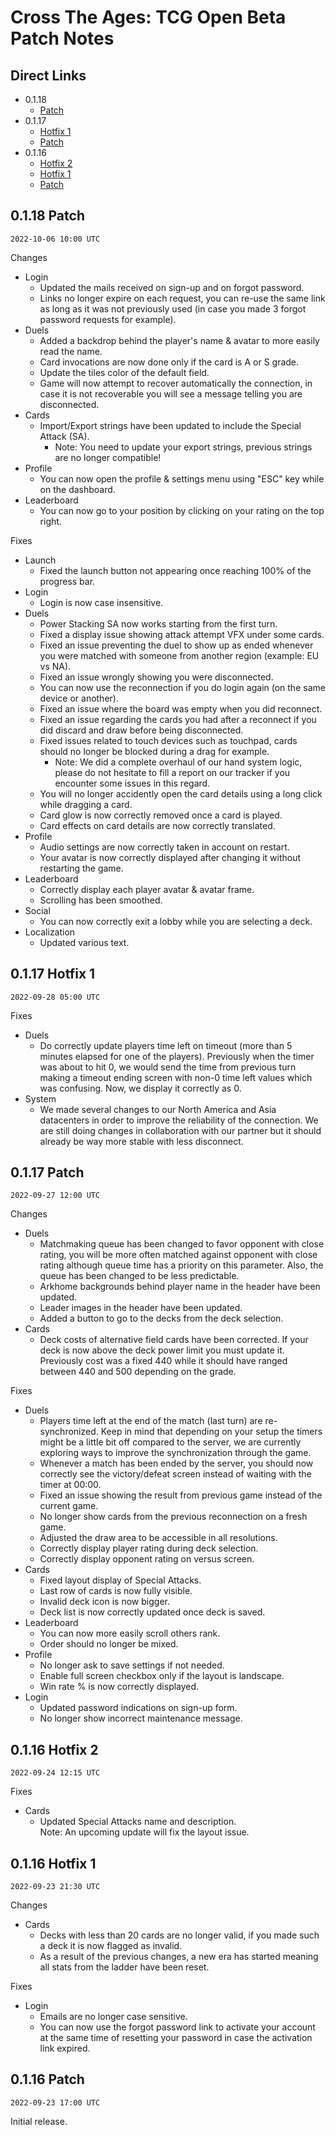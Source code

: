 # Cross The Ages: TCG Open Beta Patch Notes

## Direct Links

- 0.1.18
  - [Patch](#0118-patch)
- 0.1.17
  - [Hotfix 1](#0117-hotfix-1)
  - [Patch](#0117-patch)
- 0.1.16
  - [Hotfix 2](#0116-hotfix-2)
  - [Hotfix 1](#0116-hotfix-1)
  - [Patch](#0116-patch)

## 0.1.18 Patch

`2022-10-06 10:00 UTC`

Changes

- Login
  - Updated the mails received on sign-up and on forgot password.
  - Links no longer expire on each request, you can re-use the same link as long as it was not previously used (in case you made 3 forgot password requests for example).
- Duels
  - Added a backdrop behind the player's name & avatar to more easily read the name.
  - Card invocations are now done only if the card is A or S grade.
  - Update the tiles color of the default field.
  - Game will now attempt to recover automatically the connection, in case it is not recoverable you will see a message telling you are disconnected.
- Cards
  - Import/Export strings have been updated to include the Special Attack (SA).
    - Note: You need to update your export strings, previous strings are no longer compatible!
- Profile
  - You can now open the profile & settings menu using "ESC" key while on the dashboard.
- Leaderboard
  - You can now go to your position by clicking on your rating on the top right.

Fixes

- Launch
  - Fixed the launch button not appearing once reaching 100% of the progress bar.
- Login
  - Login is now case insensitive.
- Duels
  - Power Stacking SA now works starting from the first turn.
  - Fixed a display issue showing attack attempt VFX under some cards.
  - Fixed an issue preventing the duel to show up as ended whenever you were matched with someone from another region (example: EU vs NA).
  - Fixed an issue wrongly showing you were disconnected.
  - You can now use the reconnection if you do login again (on the same device or another).
  - Fixed an issue where the board was empty when you did reconnect.
  - Fixed an issue regarding the cards you had after a reconnect if you did discard and draw before being disconnected.
  - Fixed issues related to touch devices such as touchpad, cards should no longer be blocked during a drag for example.
    - Note: We did a complete overhaul of our hand system logic, please do not hesitate to fill a report on our tracker if you encounter some issues in this regard.
  - You will no longer accidently open the card details using a long click while dragging a card.
  - Card glow is now correctly removed once a card is played.
  - Card effects on card details are now correctly translated.
- Profile
  - Audio settings are now correctly taken in account on restart.
  - Your avatar is now correctly displayed after changing it without restarting the game.
- Leaderboard
  - Correctly display each player avatar & avatar frame.
  - Scrolling has been smoothed.
- Social
  - You can now correctly exit a lobby while you are selecting a deck.
- Localization
  - Updated various text.

## 0.1.17 Hotfix 1

`2022-09-28 05:00 UTC`

Fixes

- Duels
  - Do correctly update players time left on timeout (more than 5 minutes elapsed for one of the players). Previously when the timer was about to hit 0, we would send the time from previous turn making a timeout ending screen with non-0 time left values which was confusing. Now, we display it correctly as 0.
- System
  - We made several changes to our North America and Asia datacenters in order to improve the reliability of the connection. We are still doing changes in collaboration with our partner but it should already be way more stable with less disconnect.

## 0.1.17 Patch

`2022-09-27 12:00 UTC`

Changes

- Duels
  - Matchmaking queue has been changed to favor opponent with close rating, you will be more often matched against opponent with close rating although queue time has a priority on this parameter. Also, the queue has been changed to be less predictable.
  - Arkhome backgrounds behind player name in the header have been updated.
  - Leader images in the header have been updated.
  - Added a button to go to the decks from the deck selection.
- Cards
  - Deck costs of alternative field cards have been corrected. If your deck is now above the deck power limit you must update it. Previously cost was a fixed 440 while it should have ranged between 440 and 500 depending on the grade.

Fixes

- Duels
  - Players time left at the end of the match (last turn) are re-synchronized. Keep in mind that depending on your setup the timers might be a little bit off compared to the server, we are currently exploring ways to improve the synchronization through the game.
  - Whenever a match has been ended by the server, you should now correctly see the victory/defeat screen instead of waiting with the timer at 00:00.
  - Fixed an issue showing the result from previous game instead of the current game.
  - No longer show cards from the previous reconnection on a fresh game.
  - Adjusted the draw area to be accessible in all resolutions.
  - Correctly display player rating during deck selection.
  - Correctly display opponent rating on versus screen.
- Cards
  - Fixed layout display of Special Attacks.
  - Last row of cards is now fully visible.
  - Invalid deck icon is now bigger.
  - Deck list is now correctly updated once deck is saved.
- Leaderboard
  - You can now more easily scroll others rank.
  - Order should no longer be mixed.
- Profile
  - No longer ask to save settings if not needed.
  - Enable full screen checkbox only if the layout is landscape.
  - Win rate % is now correctly displayed.
- Login
  - Updated password indications on sign-up form.
  - No longer show incorrect maintenance message.

## 0.1.16 Hotfix 2

`2022-09-24 12:15 UTC`

Fixes

- Cards
  - Updated Special Attacks name and description.  
    Note: An upcoming update will fix the layout issue.

## 0.1.16 Hotfix 1

`2022-09-23 21:30 UTC`

Changes

- Cards
  - Decks with less than 20 cards are no longer valid, if you made such a deck it is now flagged as invalid.
  - As a result of the previous changes, a new era has started meaning all stats from the ladder have been reset.

Fixes

- Login
  - Emails are no longer case sensitive.
  - You can now use the forgot password link to activate your account at the same time of resetting your password in case the activation link expired.

## 0.1.16 Patch

`2022-09-23 17:00 UTC`

Initial release.
